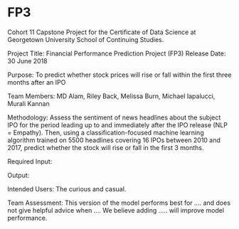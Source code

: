 # FP3
Cohort 11 Capstone Project for the Certificate of Data Science at Georgetown University School of Continuing Studies.

Project Title: Financial Performance Prediction Project (FP3)
Release Date: 30 June 2018

Purpose: To predict whether stock prices will rise or fall within the first three months after an IPO

Team Members: MD Alam, Riley Back, Melissa Burn, Michael Iapalucci, Murali Kannan

Methodology: Assess the sentiment of news headlines about the subject IPO for the period leading up to and immediately after the IPO release (NLP = Empathy). Then, using a classification-focused machine learning algorithm trained on 5500 headlines covering 16 IPOs between 2010 and 2017, predict whether the stock will rise or fall in the first 3 months.  

Required Input:

Output:

Intended Users: The curious and casual.

Team Assessment: This version of the model performs best for .... and does not give helpful advice when .... We believe adding ..... will improve model performance.
